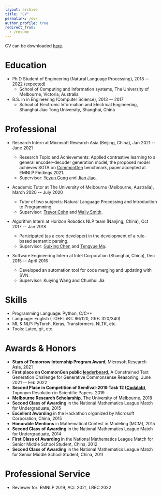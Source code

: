 ```yaml
---
layout: archive
title: "CV"
permalink: /cv/
author_profile: true
redirect_from:
  - /resume
---
```


CV can be downloaded [here](/files/CV_LHN_academic.pdf).

Education
======
* Ph.D Student of Engineering (Natural Language Processing), 2018 -- 2022 (expected)
  * School of Computing and Information systems, The University of Melbourne, Victoria, Australia 
* B.S. in in Engineering (Computer Science), 2013 -- 2017
  * School of Electronic Information and Electrical Engineering, Shanghai Jiao Tong University, Shanghai, China

Professional
======
* Research Intern at Microsoft Research Asia (Beijing, China), Jan 2021 -- June 2021
  * Research Topic and Achievements: Applied contrastive learning to a general encoder–decoder generation model, the proposed model achieves SOTA on [CommonGen](https://inklab.usc.edu/CommonGen/index.html) benchmark,  paper accepted at EMNLP Findings 2021.
  * Supervisor: [Yeyun Gong](https://www.microsoft.com/en-us/research/people/yegong/) and [Jian Jiao](https://www.linkedin.com/in/jian-jiao-82897810/).

* Academic Tutor at The University of Melbourne (Melbourne, Australia), March 2020 -- July 2020
  * Tutor of two subjects: Natural Language Processing and Introduction to Programming.
  * Supervisor: [Trevor Cohn](https://people.eng.unimelb.edu.au/tcohn/) and [Wally Smith](https://people.eng.unimelb.edu.au/wsmith/).

* Algorithm Intern at Horizon Robotics NLP team (Nanjing, China), Oct 2017 -- Jan 2018
  * Participated (as a core developer) in the development of a rule-based semantic parsing.
  * Supervisor: [Guixing Chen](https://www.linkedin.com/in/chen-guixing-124312134/) and [Tengyue Ma](https://www.linkedin.com/in/腾岳-马-317670142/).

* Software Engineering Intern at Intel Corporation (Shanghai, China), Dec 2015 -- April 2016
  * Developed an automation tool for code merging and updating with SVN.
  * Supervisor: Kuiying Wang and Chunhui Jia

Skills
======
* Programming Language: Python, C/C++
* Language: English (TOEFL iBT: 86/120, GRE: 320/340)
* ML & NLP: PyTorch, Keras, Transformers, NLTK, etc.
* Tools: Latex, git, etc.

Awards & Honors
======
* **Stars of Tomorrow Internship Program Award**, Microsoft Research Asia, 2021
* **First place on CommonGen public [leaderboard](https://inklab.usc.edu/CommonGen/leaderboard.html)**, A Constrained Text Generation Challenge for Generative Commonsense Reasoning, June 2021 -- Feb 2022
* **Second Place in Competition of SemEval-2019 Task 12 ([Codalab](https://competitions.codalab.org/competitions/19948#learn_the_details))**, Toponym Resolution in Scientific Papers, 2019
* **Melbourne Research Scholarship**, The University of Melbourne, 2018
* **Second Class of Awarding** in the National Mathematics League Match for Undergraduate, 2015
* **Excellent Awarding** in the Hackathon organized by Microsoft Corporation, China, 2015
* **Honorable Mentions** in Mathematical Contest in Modeling (MCM), 2015 
* **Second Class of Awarding** in the National Mathematics League Match for Undergraduate, 2014 
* **First Class of Awarding** in the National Mathematics League Match for Senior Middle School Student, China, 2012
* **Second Class of Awarding** in the National Mathematics League Match for Senior Middle School Student, China, 2011

Professional Service
======
* Reviewer for: EMNLP 2019, ACL 2021, LREC 2022

